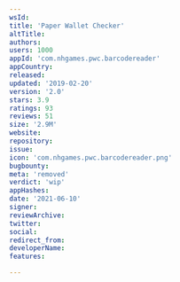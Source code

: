 ```yaml
---
wsId: 
title: 'Paper Wallet Checker'
altTitle: 
authors: 
users: 1000
appId: 'com.nhgames.pwc.barcodereader'
appCountry: 
released: 
updated: '2019-02-20'
version: '2.0'
stars: 3.9
ratings: 93
reviews: 51
size: '2.9M'
website: 
repository: 
issue: 
icon: 'com.nhgames.pwc.barcodereader.png'
bugbounty: 
meta: 'removed'
verdict: 'wip'
appHashes: 
date: '2021-06-10'
signer: 
reviewArchive: 
twitter: 
social: 
redirect_from: 
developerName: 
features: 

---
```


